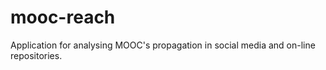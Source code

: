 # mooc-reach
Application for analysing MOOC's propagation in social media and on-line repositories.
